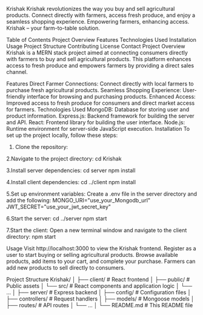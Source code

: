 Krishak
Krishak revolutionizes the way you buy and sell agricultural products. Connect directly with farmers, access fresh produce, and enjoy a seamless shopping experience. Empowering farmers, enhancing access. Krishak – your farm-to-table solution.

Table of Contents
Project Overview
Features
Technologies Used
Installation
Usage
Project Structure
Contributing
License
Contact
Project Overview
Krishak is a MERN stack project aimed at connecting consumers directly with farmers to buy and sell agricultural products. This platform enhances access to fresh produce and empowers farmers by providing a direct sales channel.

Features
Direct Farmer Connections: Connect directly with local farmers to purchase fresh agricultural products.
Seamless Shopping Experience: User-friendly interface for browsing and purchasing products.
Enhanced Access: Improved access to fresh produce for consumers and direct market access for farmers.
Technologies Used
MongoDB: Database for storing user and product information.
Express.js: Backend framework for building the server and API.
React: Frontend library for building the user interface.
Node.js: Runtime environment for server-side JavaScript execution.
Installation
To set up the project locally, follow these steps:

1. Clone the repository:


2.Navigate to the project directory:
  cd Krishak

3.Install server dependencies:
  cd server
  npm install

4.Install client dependencies:
  cd ../client
  npm install

5.Set up environment variables: Create a .env file in the server directory and add the following:
  MONGO_URI="use_your_Mongodb_url"
  JWT_SECRET="use_your_jwt_secret_key"

6.Start the server:
  cd ../server
  npm start

7.Start the client: Open a new terminal window and navigate to the client directory:
  npm start

Usage
Visit http://localhost:3000 to view the Krishak frontend.
Register as a user to start buying or selling agricultural products.
Browse available products, add items to your cart, and complete your purchase.
Farmers can add new products to sell directly to consumers.

Project Structure
Krishak/
│
├── client/                # React frontend
│   ├── public/            # Public assets
│   └── src/               # React components and application logic
│       └── ...
│
├── server/                # Express backend
│   ├── config/            # Configuration files
│   ├── controllers/       # Request handlers
│   ├── models/            # Mongoose models
│   ├── routes/            # API routes
│   └── ...
│
└── README.md              # This README file

